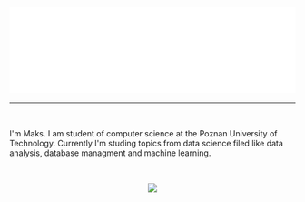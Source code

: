 
<a href="https://github.com/Skamlo">
  <img src="hello.svg" width="100%" height="150px" alt="Hi, I'm Maks">
</a>

---
<br/>

I'm Maks. I am student of computer science at the Poznan University of Technology. Currently I'm studing topics from data science filed like data analysis, database managment and machine learning.

<br/>

<a href="https://github.com/Skamlo">
  <p align="center">
    <img src="https://skillicons.dev/icons?i=git,py,anaconda,sklearn,postgres,c,cpp" />
  </p>
</a>
